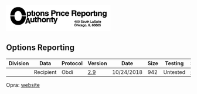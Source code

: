 ![Opra](https://github.com/Open-Markets-Initiative/Directory/blob/master/Logos/Opra.png)


## Options Reporting

|Division | Data | Protocol | Version | Date | Size | Testing | Specification|
|--- | --- | --- | --- | --- | --- | --- | ---|
| | Recipient | Obdi | [2.9](https://github.com/Open-Markets-Initiative/CSharp.Packed.Structs/blob/master/Opra/Opra.Recipient.Obdi.v2.9.h "Options Reporting 2.9 C# Structs") | 10/24/2018 | 942 | Untested | [url](https://www.opradata.com/specs/opra_output_binary_dr_spec.pdf "Protocol specification") - [pdf](https://github.com/Open-Markets-Initiative/Directory/blob/master/Specifications/Opra/Opra.Recipient.Obdi.v2.9.pdf "Specification manual")|


Opra: [website](https://opradata.com/ "Go to Options Reporting")

